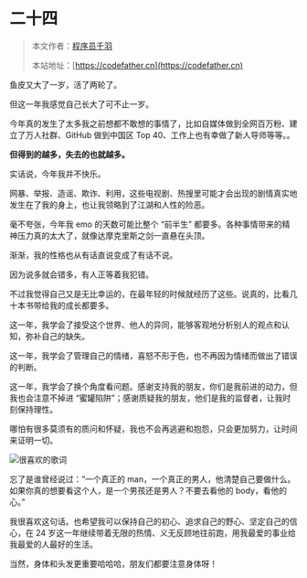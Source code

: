 # 二十四

> 本文作者：[程序员千羽](https://yuyuanweb.feishu.cn/wiki/Abldw5WkjidySxkKxU2cQdAtnah)
>
> 本站地址：[https://codefather.cn](https://codefather.cn)

鱼皮又大了一岁，活了两轮了。

但这一年我感觉自己长大了可不止一岁。

今年真的发生了太多我之前想都不敢想的事情了，比如自媒体做到全网百万粉、建立了万人社群、GitHub 做到中国区 Top 40、工作上也有幸做了新人导师等等。。

**但得到的越多，失去的也就越多。**

实话说，今年我并不快乐。

网暴、举报、造谣、欺诈、利用，这些电视剧、热搜里可能才会出现的剧情真实地发生在了我的身上，也让我领略到了江湖和人性的险恶。

毫不夸张，今年我 emo 的天数可能比整个 “前半生” 都要多。各种事情带来的精神压力真的太大了，就像达摩克里斯之剑一直悬在头顶。

渐渐，我的性格也从有话直说变成了有话不说。

因为说多就会错多，有人正等着我犯错。

不过我觉得自己又是无比幸运的，在最年轻的时候就经历了这些。说真的，比看几十本书带给我的成长都要多。

这一年，我学会了接受这个世界、他人的异同，能够客观地分析别人的观点和认知，弥补自己的缺失。

这一年，我学会了管理自己的情绪，喜怒不形于色，也不再因为情绪而做出了错误的判断。

这一年，我学会了换个角度看问题。感谢支持我的朋友，你们是我前进的动力，但我也会注意不掉进 “蜜罐陷阱”；感谢质疑我的朋友，他们是我的监督者，让我时刻保持理性。

哪怕有很多莫须有的质问和怀疑，我也不会再逃避和抱怨，只会更加努力，让时间来证明一切。

![](https://pic.yupi.icu/5563/202311031434126.png)很喜欢的歌词

忘了是谁曾经说过：“一个真正的 man，一个真正的男人，他清楚自己要做什么。如果你真的想要看这个人，是一个男孩还是男人？不要去看他的 body，看他的心。”

我很喜欢这句话。也希望我可以保持自己的初心、追求自己的野心、坚定自己的信心，在 24 岁这一年继续带着无限的热情、义无反顾地往前跑，用我最爱的事业给我最爱的人最好的生活。

当然，身体和头发更重要哈哈哈，朋友们都要注意身体呀！
